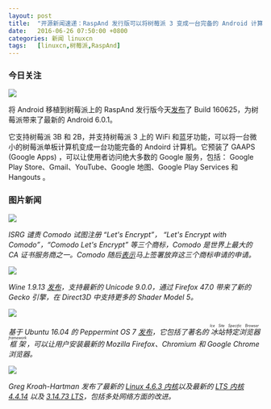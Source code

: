 ```yaml
---
layout: post
title:	"开源新闻速递：RaspAnd 发行版可以将树莓派 3 变成一台完备的 Android 计算机"
date:	2016-06-26 07:50:00 +0800 
categories:	新闻 linuxcn 
tags:	[linuxcn,树莓派,RaspAnd]
---
```



### 今日关注


![](/Asserts/Images//attachment/album/201606/26/075101lxi29i6j56i6pizn.jpg)


将 Android 移植到树莓派上的 RaspAnd 发行版今天[发布](http://raspex.exton.se/?p=356)了 Build 160625，为树莓派带来了最新的 Android 6.0.1。


它支持树莓派 3B 和 2B，并支持树莓派 3 上的 WiFi 和蓝牙功能，可以将一台微小的树莓派单板计算机变成一台功能完备的 Andoird 计算机。它预装了 GAAPS (Google Apps) ，可以让使用者访问绝大多数的 Google 服务，包括： Google Play Store、Gmail、YouTube、Google 地图、Google Play Services 和 Hangouts 。


### 图片新闻


![](/Asserts/Images//attachment/album/201606/26/070243y87w1krh47ocodvr.jpg)


*ISRG 谴责 Comodo 试图注册 “Let's Encrypt”， “Let's Encrypt with Comodo”，“Comodo Let's Encrypt” 等三个商标，Comodo 是世界上最大的 CA 证书服务商之一。Comodo 随后[表示](https://forums.comodo.com/general-discussion-off-topic-anything-and-everything/shame-on-you-comodo-t115958.0.html;msg837501#msg837501)马上签署放弃这三个商标申请的申请。*


![](/Asserts/Images//attachment/album/201606/26/071542h5w591p3y5jpfjaf.jpg)


*Wine 1.9.13 [发布](https://www.winehq.org/news/2016062401)，支持最新的 Unicode 9.0.0，通过 Firefox 47.0 带来了新的 Gecko 引擎，在 Direct3D 中支持更多的 Shader Model 5。*


![](/Asserts/Images//attachment/album/201606/26/071928vhhpihudma9va1hh.jpg)


*基于 Ubuntu 16.04 的 Peppermint OS 7 [发布](https://peppermintos.com/2016/06/peppermint-7-released/)，它包括了著名的<ruby> 冰站特定浏览器框架 <rp>  （ </rp> <rt>  Ice Site Specific Browser framework </rt> <rp>  ） </rp></ruby>，可以让用户安装最新的 Mozilla Firefox、Chromium 和 Google Chrome 浏览器。*


![](/Asserts/Images//attachment/album/201606/26/072627ol30z4m949z09j5n.jpg)


*Greg Kroah-Hartman 发布了最新的 [Linux 4.6.3 内核](https://lkml.org/lkml/2016/6/24/512)以及最新的 [LTS 内核 4.4.14](https://lkml.org/lkml/2016/6/24/516) 以及 [3.14.73 LTS](https://lkml.org/lkml/2016/6/24/508)，包括多处网络方面的改进。*
